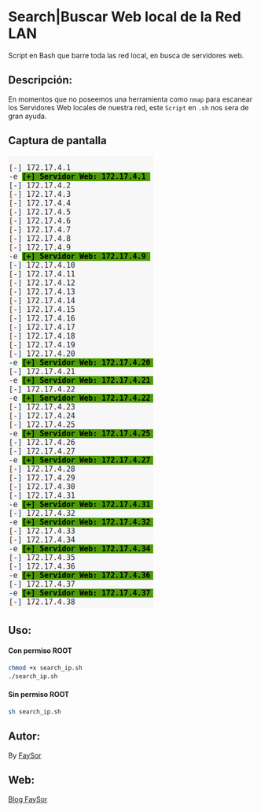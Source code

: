# Search|Buscar Web local de la Red LAN

Script en Bash que barre toda las red local, en busca de servidores web.

## Descripción:

En momentos que no poseemos una herramienta como `nmap` para escanear los Servidores Web locales de nuestra red, este `Script` en `.sh` nos sera de gran ayuda.

## Captura de pantalla

![Screenshot](https://github.com/ARomeroDSCTEI/Search-Web-local-de-la-Red-LAN/blob/master/search_ip.png)

## Uso:

#### Con permiso ROOT

```sh
chmod +x search_ip.sh
./search_ip.sh
```

#### Sin permiso ROOT

```sh
sh search_ip.sh
```

## Autor:

By [FaySor](http://fenixfs.hol.es/)

## Web:

[Blog FaySor](http://fenixfs.hol.es/)
